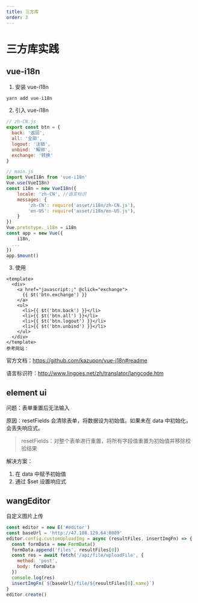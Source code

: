 ```yaml
---
title: 三方库
order: 3
---
```


# 三方库实践

## vue-i18n

1. 安装 vue-i18n

```javascript
yarn add vue-i18n
```

2. 引入 vue-i18n

```javascript
// zh-CN.js
export const btn = {
  back: '返回',
  all: '全部',
  logout: '注销',
  unbind: '解绑',
  exchange: '转换'
}
```

```javascript
// main.js
import VueI18n from 'vue-i18n'
Vue.use(VueI18n)
const i18n = new VueI18n({
	locale: 'zh-CN', //语言标识
	messages: {
		'zh-CN': require('asset/i18n/zh-CN.js'),
		'en-US': require('asset/i18n/en-US.js'),
	}
})
Vue.prototype._i18n = i18n
const app = new Vue({
	i18n,
  ...
})
app.$mount()
```

3. 使用

```vue
<template>
  <div>
    <a href="javascript:;" @click="exchange">
      {{ $t('btn.exchange') }}
    </a>
    <ul>
      <li>{{ $t('btn.back') }}</li>
      <li>{{ $t('btn.all') }}</li>
      <li>{{ $t('btn.logout') }}</li>
      <li>{{ $t('btn.unbind') }}</li>
    </ul>
  </div>
</template>
参考网站：
```

官方文档：https://github.com/kazupon/vue-i18n#readme

语言标识符：http://www.lingoes.net/zh/translator/langcode.htm

## element ui

问题：表单重置后无法输入

原因：resetFields 会清除表单，将数据设为初始值。如果未在 data 中初始化，会丢失响应式。

> resetFields：对整个表单进行重置，将所有字段值重置为初始值并移除校验结果

解决方案：

1. 在 data 中赋予初始值
2. 通过 $set 设置响应式

## wangEditor

自定义图片上传

```javascript
const editor = new E('#editor')
const baseUrl = 'http://47.108.129.64:8089'
editor.config.customUploadImg = async (resultFiles, insertImgFn) => {
  const formData = new FormData()
  formData.append('files', resultFiles[0])
  const res = await fetch('/api/file/uploadFile', {
    method: 'post',
    body: formData
  })
  console.log(res)
  insertImgFn(`${baseUrl}/file/${resultFiles[0].name}`)
}
editor.create()
```
